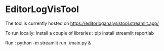 # EditorLogVisTool

The tool is currently hosted on https://editorloganalysistool.streamlit.app/

To run locally:
Install a couple of libraries : pip install streamlit reportlab

Run : python -m streamlit run .\main.py &
